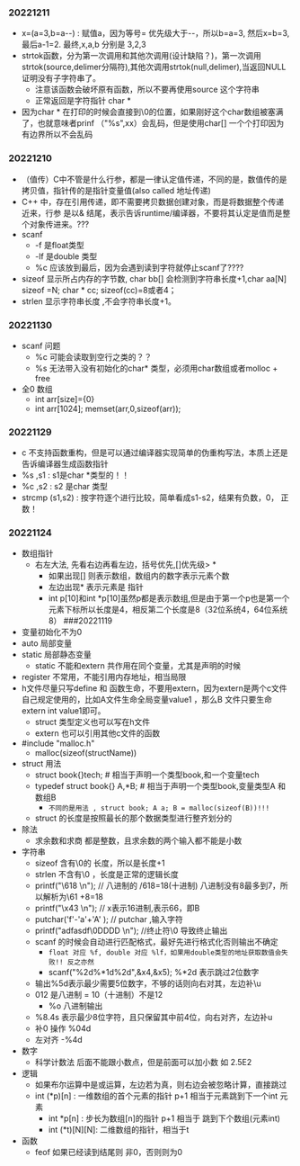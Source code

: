 ### 20221211
- x=(a=3,b=a--) : 赋值a，因为等号= 优先级大于--，所以b=a=3, 然后x=b=3, 最后a-1=2. 最终,x,a,b  分别是 3,2,3
- strtok函数，分为第一次调用和其他次调用(设计缺陷？)，第一次调用strtok(source,delimer分隔符),其他次调用strtok(null,delimer),当返回NULL证明没有子字符串了。
  - 注意该函数会破坏原有函数，所以不要再使用source 这个字符串
  - 正常返回是字符指针 char *
- 因为char * 在打印的时候会直接到\0的位置，如果刚好这个char数组被塞满了，也就意味者prinf （"%s",xx）会乱码，但是使用char[] 一个个打印因为有边界所以不会乱码
### 20221210
- （值传）C中不管是什么行参，都是一律认定值传递，不同的是，数值传的是拷贝值，指针传的是指针变量值(also called 地址传递)
- C++ 中，存在引用传递，即不需要拷贝数据创建对象，而是将数据整个传递近来，行参 是以& 结尾，表示告诉runtime/编译器，不要将其认定是值而是整个对象传进来。???
- scanf 
  - -f 是float类型
  - -lf 是double 类型
  - %c 应该放到最后，因为会遇到读到字符就停止scanf了????
- sizeof 显示所占内存的字节数, char bb[] 会检测到字符串长度+1,char aa[N] sizeof =N; char * cc; sizeof(cc)=8或者4；
- strlen 显示字符串长度 ,不会字符串长度+1。
### 20221130
- scanf 问题
  - %c 可能会读取到空行之类的？？
  - %s 无法带入没有初始化的char* 类型，必须用char数组或者molloc + free
- 全0 数组
  - int arr[size]={0}
  - int arr[1024]; memset(arr,0,sizeof(arr));
### 20221129
- c 不支持函数重构，但是可以通过编译器实现简单的伪重构写法，本质上还是告诉编译器生成函数指针
- %s ,s1 : s1是char *类型的！！
- %c ,s2 : s2 是char 类型
- strcmp (s1,s2) : 按字符逐个进行比较，简单看成s1-s2，结果有负数，0， 正数！
### 20221124
- 数组指针
  - 右左大法, 先看右边再看左边，括号优先,[]优先级> *
    - 如果出现[] 则表示数组，数组内的数字表示元素个数
    - 左边出现* 表示元素是 指针
    - int p[10]和int *p[10]虽然p都是表示数组,但是由于第一个p也是第一个元素下标所以长度是4，相反第二个长度是8（32位系统4，64位系统8）
###20221119
- 变量初始化不为0
- auto 局部变量
- static 局部静态变量
	- static 不能和extern 共作用在同个变量，尤其是声明的时候
- register 不常用，不能引用内存地址，相当局限
- h文件尽量只写define 和 函数生命，不要用extern，因为extern是两个c文件自己规定使用的，比如A文件生命全局变量value1 ，那么B 文件只要生命extern int value1即可。
  - struct 类型定义也可以写在h文件
  - extern 也可以引用其他c文件的函数
- #include "malloc.h" 
	- malloc(sizeof(structName))
- struct 用法
	- struct book{}tech; # 相当于声明一个类型book,和一个变量tech
	- typedef struct book{} A,*B; # 相当于声明一个类型book,变量类型A 和 数组B
		- ``不同的是用法 , struct book; A a; B = malloc(sizeof(B))!!!``
    - struct 的长度是按照最长的那个数据类型进行整齐划分的
- 除法
  - 求余数和求商 都是整数，且求余数的两个输入都不能是小数
- 字符串
  - sizeof 含有\0的 长度，所以是长度+1
  - strlen 不含有\0 ，长度是正常的逻辑长度
  - printf("\618 \n"); // 八进制的 /618=18(十进制) 八进制没有8最多到7，所以解析为\61 +8=18
  - printf("\x43 \n"); // x表示16进制,表示66，即B
  - putchar('f'-'a'+'A' ); // putchar ,输入字符
  - printf("adfasdf\0DDDD \n"); //终止符\0 导致终止输出
  - scanf 的时候会自动进行匹配格式，最好先进行格式化否则输出不确定
    - ``float 对应 %f, double 对应 %lf，如果用double类型的地址获取数值会失败!! 反之亦然 ``
    - scanf("%2d%*1d%2d",&x4,&x5); %*2d 表示跳过2位数字
  - 输出%5d表示最少需要5位数字，不够的话则向右对其，左边补\u
  - 012 是八进制 = 10（十进制）不是12
    - %o 八进制输出
  - %8.4s 表示最少8位字符，且只保留其中前4位，向右对齐，左边补u
  - 补0 操作 %04d
  - 左对齐  -%4d
- 数字
  - 科学计数法 后面不能跟小数点，但是前面可以加小数 如 2.5E2 
- 逻辑
  - 如果布尔运算中是或运算，左边若为真，则右边会被忽略计算，直接跳过
  - int (*p)[n] : 一维数组的首个元素的指针 p+1 相当于元素跳到下一个int 元素
    - int *p[n] : 步长为数组[n]的指针 p+1 相当于 跳到下个数组(元素int)
    - int (*t)[N][N]: 二维数组的指针，相当于t 
- 函数
  - feof 如果已经读到结尾则 非0，否则则为0
